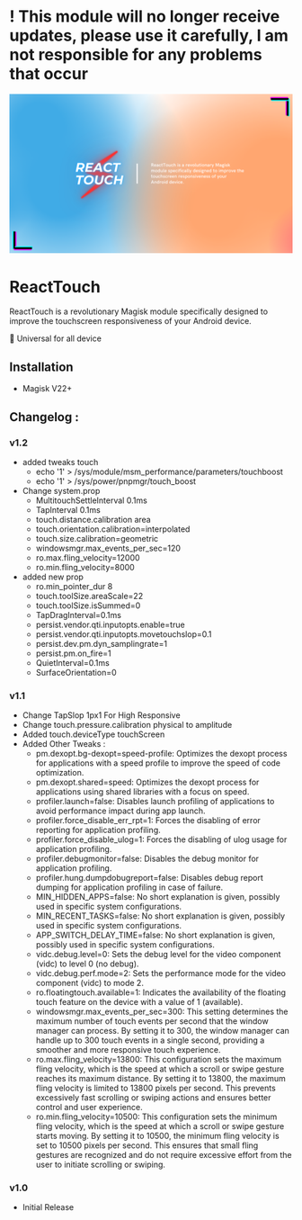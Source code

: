 # ! This module will no longer receive updates, please use it carefully, I am not responsible for any problems that occur

<img src="ReactTouch.png" alt="ReactTouch"/>

# ReactTouch

ReactTouch is a revolutionary Magisk module specifically designed to improve the touchscreen responsiveness of your Android device.

:calling: Universal for all device

## Installation

- Magisk V22+

## Changelog :

### v1.2
- added tweaks touch
  - echo '1'  > /sys/module/msm_performance/parameters/touchboost
  - echo '1' > /sys/power/pnpmgr/touch_boost
- Change system.prop
  - MultitouchSettleInterval 0.1ms
  - TapInterval 0.1ms
  - touch.distance.calibration area
  - touch.orientation.calibration=interpolated
  - touch.size.calibration=geometric
  - windowsmgr.max_events_per_sec=120
  - ro.max.fling_velocity=12000
  - ro.min.fling_velocity=8000
- added new prop
  - ro.min_pointer_dur 8
  - touch.toolSize.areaScale=22
  - touch.toolSize.isSummed=0
  - TapDragInterval=0.1ms
  - persist.vendor.qti.inputopts.enable=true
  - persist.vendor.qti.inputopts.movetouchslop=0.1
  - persist.dev.pm.dyn_samplingrate=1
  - persist.pm.on_fire=1
  - QuietInterval=0.1ms
  - SurfaceOrientation=0

### v1.1
- Change TapSlop 1px1 For High Responsive
- Change touch.pressure.calibration physical to amplitude 
- Added touch.deviceType touchScreen
- Added Other Tweaks :
  - pm.dexopt.bg-dexopt=speed-profile: Optimizes the dexopt process for applications with a speed profile to improve the speed of code optimization.
  - pm.dexopt.shared=speed: Optimizes the dexopt process for applications using shared libraries with a focus on speed.
  - profiler.launch=false: Disables launch profiling of applications to avoid performance impact during app launch.
  - profiler.force_disable_err_rpt=1: Forces the disabling of error reporting for application profiling.
  - profiler.force_disable_ulog=1: Forces the disabling of ulog usage for application profiling.
  - profiler.debugmonitor=false: Disables the debug monitor for application profiling.
  - profiler.hung.dumpdobugreport=false: Disables debug report dumping for application profiling in case of failure.
  - MIN_HIDDEN_APPS=false: No short explanation is given, possibly used in specific system configurations.
  - MIN_RECENT_TASKS=false: No short explanation is given, possibly used in specific system configurations.
  - APP_SWITCH_DELAY_TIME=false: No short explanation is given, possibly used in specific system configurations.
  - vidc.debug.level=0: Sets the debug level for the video component (vidc) to level 0 (no debug).
  - vidc.debug.perf.mode=2: Sets the performance mode for the video component (vidc) to mode 2.
  - ro.floatingtouch.available=1: Indicates the availability of the floating touch feature on the device with a value of 1 (available).
  - windowsmgr.max_events_per_sec=300: This setting determines the maximum number of touch events per second that the window manager can process. By setting it to 300, the window manager can handle up to 300 touch events in a single second, providing a smoother and more responsive touch experience.
  - ro.max.fling_velocity=13800: This configuration sets the maximum fling velocity, which is the speed at which a scroll or swipe gesture reaches its maximum distance. By setting it to 13800, the maximum fling velocity is limited to 13800 pixels per second. This prevents excessively fast scrolling or swiping actions and ensures better control and user experience.
  - ro.min.fling_velocity=10500: This configuration sets the minimum fling velocity, which is the speed at which a scroll or swipe gesture starts moving. By setting it to 10500, the minimum fling velocity is set to 10500 pixels per second. This ensures that small fling gestures are recognized and do not require excessive effort from the user to initiate scrolling or swiping.

### v1.0
- Initial Release
